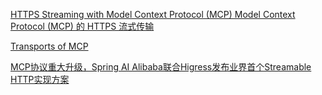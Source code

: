 [HTTPS Streaming with Model Context Protocol (MCP)
Model Context Protocol (MCP) 的 HTTPS 流式传输](https://modelcontextprotocol.io/specification/2025-06-18/basic/transports#streamable-http)  

[Transports of MCP](https://github.com/microsoft/mcp-for-beginners/blob/main/03-GettingStarted/06-http-streaming/README.md)

[MCP协议重大升级，Spring AI Alibaba联合Higress发布业界首个Streamable HTTP实现方案 ](http://cnblogs.com/alisystemsoftware/p/18842223)  